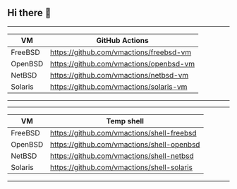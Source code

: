 ## Hi there 👋

-----------------------------------------------------
| VM  | GitHub Actions |
|---------|-----------------------------------------|
| FreeBSD | https://github.com/vmactions/freebsd-vm |
| OpenBSD | https://github.com/vmactions/openbsd-vm |
| NetBSD | https://github.com/vmactions/netbsd-vm   |
| Solaris | https://github.com/vmactions/solaris-vm |
-----------------------------------------------------




-----------------------------------------------------
| VM  |  Temp shell |
|---------|-----------------------------------------|
| FreeBSD | https://github.com/vmactions/shell-freebsd |
| OpenBSD | https://github.com/vmactions/shell-openbsd |
| NetBSD | https://github.com/vmactions/shell-netbsd   |
| Solaris | https://github.com/vmactions/shell-solaris |
-----------------------------------------------------



